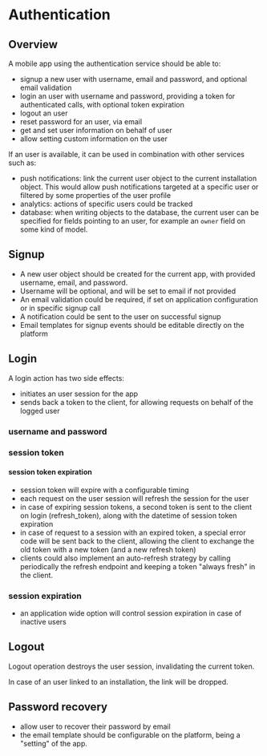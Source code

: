# Authentication

## Overview

A mobile app using the authentication service should be able to:

* signup a new user with username, email and password, and optional email validation
* login an user with username and password, providing a token for authenticated calls, with optional token expiration
* logout an user
* reset password for an user, via email
* get and set user information on behalf of user
* allow setting custom information on the user

If an user is available, it can be used in combination with other services such as:

* push notifications: link the current user object to the current installation object. This would allow push notifications targeted at a specific user or filtered by some properties of the user profile
* analytics: actions of specific users could be tracked
* database: when writing objects to the database, the current user can be specified for fields pointing to an user, for example an `owner` field on some kind of model.


## Signup

* A new user object should be created for the current app, with provided username, email, and password. 
* Username will be optional, and will be set to email if not provided
* An email validation could be required, if set on application configuration or in specific signup call
* A notification could be sent to the user on successful signup
* Email templates for signup events should be editable directly on the platform


## Login

A login action has two side effects:

* initiates an user session for the app
* sends back a token to the client, for allowing requests on behalf of the logged user

### username and password

### session token

#### session token expiration
* session token will expire with a configurable timing
* each request on the user session will refresh the session for the user
* in case of expiring session tokens, a second token is sent to the client on login (refresh_token), along with the datetime of session token expiration
* in case of request to a session with an expired token, a special error code will be sent back to the client, allowing the client to exchange the old token with a new token (and a new refresh token)
* clients could also implement an auto-refresh strategy by calling periodically the refresh endpoint and keeping a token "always fresh" in the client.


### session expiration
* an application wide option will control session expiration in case of inactive users


## Logout

Logout operation destroys the user session, invalidating the current token.

In case of an user linked to an installation, the link will be dropped.


## Password recovery

* allow user to recover their password by email
* the email template should be configurable on the platform, being a "setting" of the app.








